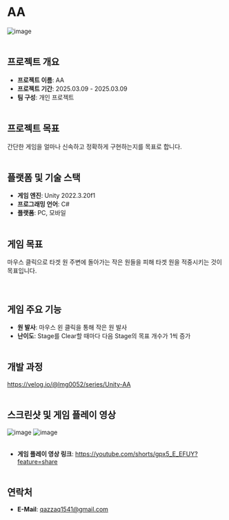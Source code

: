 # AA
![image](https://github.com/user-attachments/assets/c8e9b20e-e140-4a69-8bcf-f873136629b2)
<br><br/>

## 프로젝트 개요
- **프로젝트 이름**: AA
- **프로젝트 기간**: 2025.03.09 - 2025.03.09
- **팀 구성**: 개인 프로젝트
<br><br/>

## 프로젝트 목표
간단한 게임을 얼마나 신속하고 정확하게 구현하는지를 목표로 합니다.
<br><br/>

## 플랫폼 및 기술 스택
- **게임 엔진**: Unity 2022.3.20f1
- **프로그래밍 언어**: C#
- **플랫폼**: PC, 모바일
<br><br/>

## 게임 목표
마우스 클릭으로 타겟 원 주변에 돌아가는 작은 원들을 피해 타겟 원을 적중시키는 것이 목표입니다.   
<br><br/>

## 게임 주요 기능
- **원 발사**: 마우스 왼 클릭을 통해 작은 원 발사
- **난이도**: Stage를 Clear할 때마다 다음 Stage의 목표 개수가 1씩 증가
<br><br/>

## 개발 과정
https://velog.io/@lmg0052/series/Unity-AA
<br><br/>

## 스크린샷 및 게임 플레이 영상
![image](https://github.com/user-attachments/assets/54ae1aeb-39b9-42c0-b022-3626c3853da1)
![image](https://github.com/user-attachments/assets/21350968-9fe4-49f7-9e88-f44270c5b2b3)
<br><br/>

- **게임 플레이 영상 링크**: https://youtube.com/shorts/gpx5_E_EFUY?feature=share
<br><br/>

## 연락처
- **E-Mail**: qazzaq1541@gmail.com
